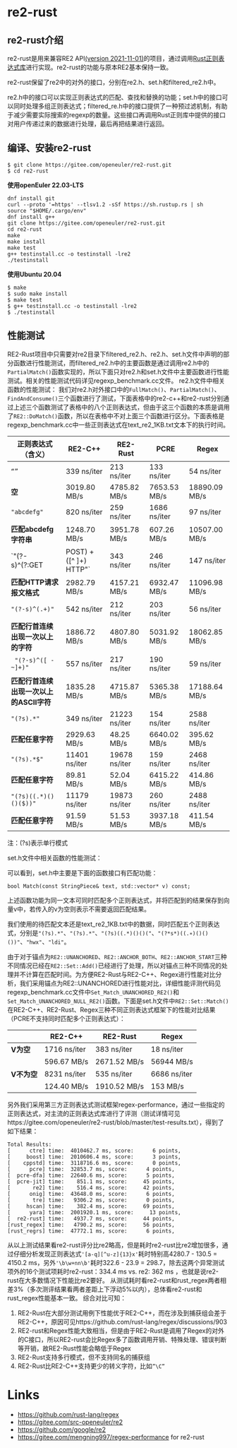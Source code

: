# re2-rust

## re2-rust介绍
re2-rust是用来兼容RE2 API[(version 2021-11-01)](https://github.com/google/re2/tree/2021-11-01)的项目，通过调用[Rust正则表达式库](https://github.com/rust-lang/regex)进行实现。re2-rust的功能与原本RE2基本保持一致。

re2-rust保留了re2中的对外的接口，分别在re2.h、set.h和filtered_re2.h中。

re2.h中的接口可以实现正则表达式的匹配、查找和替换的功能；set.h中的接口可以同时处理多组正则表达式；filtered_re.h中的接口提供了一种预过滤机制，有助于减少需要实际搜索的regexp的数量。这些接口再调用Rust正则库中提供的接口对用户传递过来的数据进行处理，最后再把结果进行返回。


## 编译、安装re2-rust
``` Shell
$ git clone https://gitee.com/openeuler/re2-rust.git
$ cd re2-rust
```
**使用openEuler 22.03-LTS**

``` Shell
dnf install git
curl --proto '=https' --tlsv1.2 -sSf https://sh.rustup.rs | sh
source "$HOME/.cargo/env"
dnf install g++
git clone https://gitee.com/openeuler/re2-rust.git
cd re2-rust
make
make install
make test
g++ testinstall.cc -o testinstall -lre2
./testinstall
```

**使用Ubuntu 20.04**

``` Shell
$ make
$ sudo make install
$ make test
$ g++ testinstall.cc -o testinstall -lre2
$ ./testinstall
```

## 性能测试
RE2-Rust项目中只需要对re2目录下filtered_re2.h、re2.h、set.h文件中声明的部分函数进行性能测试，而filtered_re2.h中的主要函数是通过调用re2.h中的`PartialMatch()`函数实现的，所以下面只对re2.h和set.h文件中主要函数进行性能测试。相关的性能测试代码详见regexp_benchmark.cc文件。
re2.h文件中相关函数的性能测试：
我们对re2.h对外接口中的`FullMatch()`、`PartialMatch()`、`FindAndConsume()`三个函数进行了测试，下面表格中的re2-c++和re2-rust分别通过上述三个函数测试了表格中的八个正则表达式，但由于这三个函数的本质是调用了`RE2::DoMatch()`函数，所以在表格中不对上面三个函数进行区分。下面表格是regexp_benchmark.cc中一些正则表达式在text_re2_1KB.txt文本下的执行时间。

| 正则表达式  （含义）                    | RE2-C++       | RE2-Rust      | PCRE         | Regex         |
| --------------------------------------- | ------------- | ------------- | ------------ | ------------- |
| `“”`                                    | 339 ns/iter   | 213 ns/iter   | 133 ns/iter  | 54 ns/iter    |
| **空**                                  | 3019.80 MB/s  | 4785.82 MB/s  | 7653.53 MB/s | 18890.09 MB/s |
| `"abcdefg"`                             | 820 ns/iter   | 259 ns/iter   | 1686 ns/iter | 97 ns/iter    |
| **匹配abcdefg字符串**                   | 1248.70 MB/s  | 3951.78 MB/s  | 607.26 MB/s  | 10507.00 MB/s |
| `"(?-s)^(?:GET|POST) +([^ ]+) HTTP"`    | 343 ns/iter   | 246 ns/iter   | 147 ns/iter  | 92 ns/iter    |
| **匹配HTTP请求报文格式**                | 2982.79 MB/s  | 4157.21 MB/s  | 6932.47 MB/s | 11096.98 MB/s |
| `"(?-s)^(.+)"`                          | 542 ns/iter   | 212 ns/iter   | 203 ns/iter  | 56 ns/iter    |
| **匹配行首连续出现一次以上的字符**      | 1886.72 MB/s  | 4807.80 MB/s  | 5031.92 MB/s | 18062.85 MB/s |
| ` "(?-s)^([ -~]+)"`                     | 557 ns/iter   | 217 ns/iter   | 190 ns/iter  | 59 ns/iter    |
| **匹配行首连续出现一次以上的ASCII字符** | 1835.28 MB/s  | 4715.87 MB/s  | 5365.38 MB/s | 17188.64 MB/s |
| `"(?s).*"`                              | 349 ns/iter   | 21223 ns/iter | 154 ns/iter  | 2588 ns/iter  |
| **匹配任意字符**                        | 2929.63 MB/s  | 48.25 MB/s    | 6640.02 MB/s | 395.62 MB/s   |
| `"(?s).*$"`                             | 11401 ns/iter | 19678 ns/iter | 159 ns/iter  | 2468 ns/iter  |
| **匹配任意字符**                        | 89.81 MB/s    | 52.04 MB/s    | 6415.22 MB/s | 414.86 MB/s   |
| `"(?s)((.*)()()($))"`                   | 11179 ns/iter | 19873 ns/iter | 260 ns/iter  | 2488 ns/iter  |
| **匹配任意字符**                        | 91.59 MB/s    | 51.53 MB/s    | 3937.18 MB/s | 411.54 MB/s   |

注：(?s)表示单行模式

set.h文件中相关函数的性能测试：

可以看到，set.h中主要是下面的函数接口有匹配功能：

`bool Match(const StringPiece& text, std::vector* v) const;`

上述函数功能为同一文本可同时匹配多个正则表达式，并将匹配到的结果保存到向量v中，若传入的v为空则表示不需要返回匹配结果。

我们使用的待匹配文本还是text_re2_1KB.txt中的数据，同时匹配五个正则表达式，分别是`"(?s).*"`、`"(?s).*"`、`"(?s)((.*)()()("`、`"(?*s*)((.∗)()()())"`、`"hwx"`、`"ldi"`。

由于对于锚点为`RE2::UNANCHORED`、`RE2::ANCHOR_BOTH`、`RE2::ANCHOR_START`三种不同情况已经在`RE2::Set::Add()`已经进行了处理，所以对锚点三种不同情况的处理并不计算在匹配时间。为方便RE2-Rust与RE2-C++、Regex进行性能对比分析，我们采用锚点为RE2::UNANCHORED进行性能对比，详细性能评测代码见regexp_benchmark.cc文件中`Set_Match_UNANCHORED_RE2()`和`Set_Match_UNANCHORED_NULL_RE2()`函数。下面是set.h文件中`RE2::Set::Match()`在RE2-C++、RE2-Rust、Regex三种不同正则表达式框架下的性能对比结果（PCRE不支持同时匹配多个正则表达式）：

|             | RE2-C++      | RE2-Rust     | Regex        |
| ----------- | ------------ | ------------ | ------------ |
| **V为空**   | 1716 ns/iter | 383 ns/iter  | 18 ns/iter   |
|             | 596.67 MB/s  | 2671.52 MB/s | 56944 MB/s   |
| **V不为空** | 8231 ns/iter | 535 ns/iter  | 6686 ns/iter |
|             | 124.40 MB/s  | 1910.52 MB/s | 153 MB/s     |

另外我们采用第三方正则表达式测试框架regex-performance，通过一些指定的正则表达式，对主流的正则表达式库进行了评测（测试详情可见https://gitee.com/openeuler/re2-rust/blob/master/test-results.txt），得到了如下结果：
```
Total Results:
[      ctre] time:  4010462.7 ms, score:      6 points,
[     boost] time:  2010606.4 ms, score:      3 points,
[    cppstd] time:  3118716.6 ms, score:      0 points,
[      pcre] time:  32853.7 ms, score:      4 points,
[  pcre-dfa] time:  22640.6 ms, score:      5 points,
[  pcre-jit] time:    851.1 ms, score:     45 points,
[       re2] time:    516.4 ms, score:     42 points,
[      onig] time:  43648.0 ms, score:      6 points,
[       tre] time:   9306.2 ms, score:      0 points,
[     hscan] time:    382.4 ms, score:     69 points,
[      yara] time:  2001920.1 ms, score:     13 points,
[  re2-rust] time:   4937.7 ms, score:     44 points,
[rust_regex] time:   4790.2 ms, score:     56 points,
[rust_regrs] time:  47772.1 ms, score:      6 points,
```
从以上测试结果看re2-rust评分比re2略高，但是耗时re2-rust比re2增加很多，通过仔细分析发现正则表达式`'[a-q][^u-z]{13}x'`耗时特别高4280.7 - 130.5 = 4150.2 ms，另外`'\b\w+nn\b'`耗时322.6 - 23.9 = 298.7，除去这两个异常测试项外的16个测试项耗时re2-rust：334.4 ms vs. re2: 362 ms ，也就是说re2-rust在大多数情况下性能比re2要好。
从测试耗时看re2-rust和rust_regex两者相差3%（多次测评结果看两者差距上下浮动5%以内），总体看re2-rust和rust_regex性能基本一致。
综合对比可知：

1.  RE2-Rust在大部分测试用例下性能优于RE2-C++，而在涉及到捕获组会差于RE2-C++，原因可见https://github.com/rust-lang/regex/discussions/903
2.  RE2-rust和Regex性能大致相当，但是由于RE2-Rust是调用了Regex的对外的C接口，所以RE2-rust会比Regex多了函数调用开销、特殊处理、错误判断等开销，故RE2-Rust性能会略低于Regex
3.  RE2-Rust支持多行模式，但不支持同名的捕获组
4.  RE2-Rust比RE2-C++支持更少的转义字符，比如`”\C”`


# Links

* https://github.com/rust-lang/regex
* https://gitee.com/src-openeuler/re2
* https://github.com/google/re2
* https://gitee.com/mengning997/regex-performance for re2-rust
